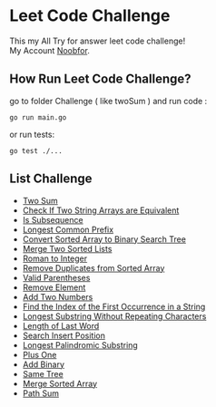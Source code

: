 # Leet Code Challenge

This my All Try for answer leet code challenge!  
My Account [Noobfor](https://leetcode.com/Noobfor/).  

## How Run Leet Code Challenge?

go to folder Challenge ( like twoSum ) and run code :

```golang
go run main.go
```

or run tests:

```golang
go test ./...
```

## List Challenge

- [Two Sum](./twoSum/README.md)
- [Check If Two String Arrays are Equivalent](./Check_If_Two_String_Arrays_are_Equivalent/README.md)
- [Is Subsequence](./Is_Subsequence/README.md)
- [Longest Common Prefix](./LongestCommonPrefix/README.md)
- [Convert Sorted Array to Binary Search Tree](./Convert_Sorted_Array_to_Binary_Search_Tree/README.md)
- [Merge Two Sorted Lists](./Merge_Two_Sorted_Lists/README.md)
- [Roman to Integer](./Roman_to_Integer/README.md)
- [Remove Duplicates from Sorted Array](./Remove_Duplicates_from_Sorted_Array/README.md)
- [Valid Parentheses](./Valid_Parentheses/README.md)
- [Remove Element](./Remove_Element/README.md)
- [Add Two Numbers](./Add_Two_Numbers/README.md)
- [Find the Index of the First Occurrence in a String](./Find_the_Index_of_the_First_Occurrence_in_a_String/README.md)
- [Longest Substring Without Repeating Characters](./Longest_Substring_Without_Repeating_Characters/README.md)
- [Length of Last Word](./Length_of_Last_Word/README.md)
- [Search Insert Position](./Search_Insert_Position/README.md)
- [Longest Palindromic Substring](./Longest_Palindromic_Substring/README.md)
- [Plus One](./Plus_One/README.md)
- [Add Binary](./Add_Binary/README.md)
- [Same Tree](./Same_Tree/README.md)
- [Merge Sorted Array](./Merge_Sorted_Array/README.md)
- [Path Sum](./Path_Sum/README.md)
